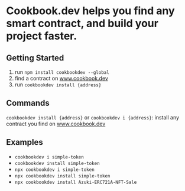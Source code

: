 # Cookbook.dev helps you find any smart contract, and build your project faster.

## Getting Started

1. run `npm install cookbookdev --global`
2. find a contract on www.cookbook.dev
3. run `cookbookdev install {address}`

## Commands

`cookbookdev install {address}` or `cookbookdev i {address}`: install any contract you find on www.cookbook.dev

## Examples

- `cookbookdev i simple-token`
- `cookbookdev install simple-token`
- `npx cookbookdev i simple-token`
- `npx cookbookdev install simple-token`
- `npx cookbookdev install Azuki-ERC721A-NFT-Sale`
